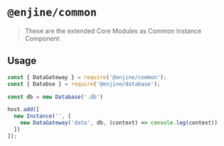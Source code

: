 # `@enjine/common`

> These are the extended Core Modules as Common Instance Component

## Usage

```js
const { DataGateway } = require('@enjine/common');
const { Databse } = require('@enjine/database');

const db = new Database('.db')

host.add([
  new Instance('', [
    new DataGateway('data', db, (context) => console.log(context))
  ])
]);
```

